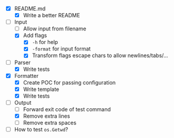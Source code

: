 - [X] README.md
    - [X] Write a better README
- [ ] Input
    - [ ] Allow input from filename
    - [x] Add flags
        - [x] `-h` for help
        - [x] `-format` for input format
        - [x] Transform flags escape chars to allow newlines/tabs/...
- [ ] Parser
    - [x] Write tests
- [x] Formatter
    - [x] Create POC for passing configuration
    - [x] Write template
    - [x] Write tests
- [ ] Output
    - [ ] Forward exit code of test command
    - [x] Remove extra lines
    - [ ] Remove extra spaces
- [ ] How to test `os.Getwd`?
